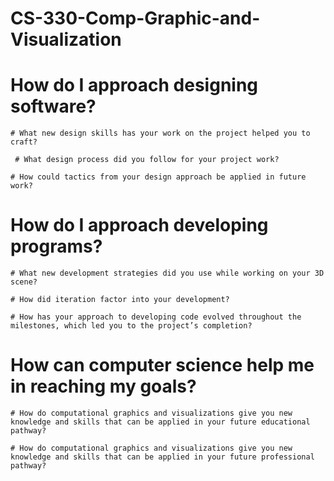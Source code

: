# CS-330-Comp-Graphic-and-Visualization


  # How do I approach designing software?
    # What new design skills has your work on the project helped you to craft?
        
     # What design process did you follow for your project work?
        
    # How could tactics from your design approach be applied in future work?
        
  # How do I approach developing programs?
    # What new development strategies did you use while working on your 3D scene?
    
    # How did iteration factor into your development?
       
    # How has your approach to developing code evolved throughout the milestones, which led you to the project’s completion?
  
# How can computer science help me in reaching my goals?
    # How do computational graphics and visualizations give you new knowledge and skills that can be applied in your future educational pathway?
      
    # How do computational graphics and visualizations give you new knowledge and skills that can be applied in your future professional pathway?
    
